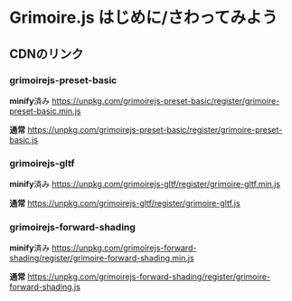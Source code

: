 # Grimoire.js はじめに/さわってみよう

## CDNのリンク

### grimoirejs-preset-basic

**minify**済み
https://unpkg.com/grimoirejs-preset-basic/register/grimoire-preset-basic.min.js

**通常**
https://unpkg.com/grimoirejs-preset-basic/register/grimoire-preset-basic.js

### grimoirejs-gltf

**minify**済み
https://unpkg.com/grimoirejs-gltf/register/grimoire-gltf.min.js

**通常**
https://unpkg.com/grimoirejs-gltf/register/grimoire-gltf.js

### grimoirejs-forward-shading

**minify**済み
https://unpkg.com/grimoirejs-forward-shading/register/grimoire-forward-shading.min.js

**通常**
https://unpkg.com/grimoirejs-forward-shading/register/grimoire-forward-shading.js
